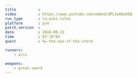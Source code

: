 ```yaml
---
title          :
video          : https://www.youtube.com/embed/QPLIw8QsbOQ
run_type       : ta-wiki-rules
platform       : ps4
patch_version  : 
date           : 2018-09-22
time           : 03'19"03
quest          : 9★-the-eye-of-the-storm

runners:
    - aris

weapons:
    - great-sword
---
```

